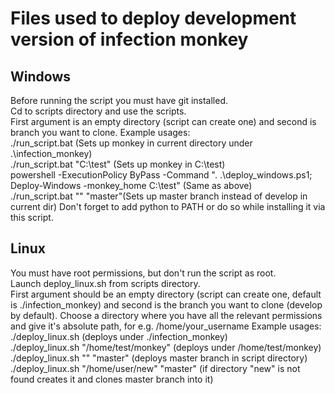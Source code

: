 # Files used to deploy development version of infection monkey
## Windows

Before running the script you must have git installed.<br>
Cd to scripts directory and use the scripts.<br>
First argument is an empty directory (script can create one) and second is branch you want to clone.
Example usages:<br>
./run_script.bat (Sets up monkey in current directory under .\infection_monkey)<br>
./run_script.bat "C:\test" (Sets up monkey in C:\test)<br>
powershell -ExecutionPolicy ByPass -Command ". .\deploy_windows.ps1; Deploy-Windows -monkey_home C:\test" (Same as above)<br>
./run_script.bat "" "master"(Sets up master branch instead of develop in current dir)
Don't forget to add python to PATH or do so while installing it via this script.<br>

## Linux

You must have root permissions, but don't run the script as root.<br>
Launch deploy_linux.sh from scripts directory.<br>
First argument should be an empty directory (script can create one, default is ./infection_monkey) and second is the branch you want to clone (develop by default).
Choose a directory where you have all the relevant permissions and give it's absolute path, for e.g. /home/your_username
Example usages:<br>
./deploy_linux.sh (deploys under ./infection_monkey)<br>
./deploy_linux.sh "/home/test/monkey" (deploys under /home/test/monkey)<br>
./deploy_linux.sh "" "master" (deploys master branch in script directory)<br>
./deploy_linux.sh "/home/user/new" "master" (if directory "new" is not found creates it and clones master branch into it)<br>
